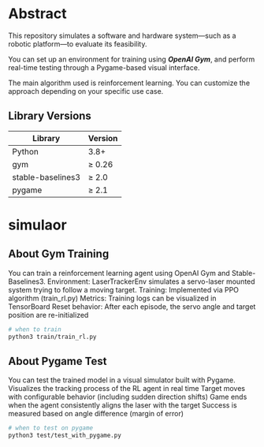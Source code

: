 # Abstract

This repository simulates a software and hardware system—such as a robotic platform—to evaluate its feasibility.

You can set up an environment for training using ***OpenAI Gym***, and perform real-time testing through a Pygame-based visual interface.

The main algorithm used is reinforcement learning. You can customize the approach depending on your specific use case.

## Library Versions

| Library          | Version       |
|------------------|----------------|
| Python           | 3.8+           |
| gym              | ≥ 0.26         |
| stable-baselines3 | ≥ 2.0         |
| pygame           | ≥ 2.1          |

# simulaor

## About Gym Training
You can train a reinforcement learning agent using OpenAI Gym and Stable-Baselines3.
Environment: LaserTrackerEnv simulates a servo-laser mounted system trying to follow a moving target.
Training: Implemented via PPO algorithm (train_rl.py)
Metrics: Training logs can be visualized in TensorBoard
Reset behavior: After each episode, the servo angle and target position are re-initialized

```bash
# when to train 
python3 train/train_rl.py
```

## About Pygame Test

You can test the trained model in a visual simulator built with Pygame.
Visualizes the tracking process of the RL agent in real time
Target moves with configurable behavior (including sudden direction shifts)
Game ends when the agent consistently aligns the laser with the target
Success is measured based on angle difference (margin of error)
```bash
# when to test on pygame
python3 test/test_with_pygame.py
```
